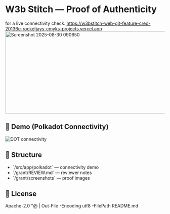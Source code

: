 ﻿# W3b Stitch — Proof of Authenticity 

 for a live connectivity check. https://w3bstitch-web-git-feature-cred-20136e-rocketjays-cmyks-projects.vercel.app
<img width="828" height="260" alt="Screenshot 2025-08-30 090650" src="https://github.com/user-attachments/assets/015fcb4f-90a7-4d3d-b251-a8d3360246e8" />


## 🔗 Demo (Polkadot Connectivity)
![DOT connectivity](grant/screenshots/polkadot-demo.png)

## 📂 Structure
- \`/src/app/polkadot\` — connectivity demo
- \`/grant/REVIEW.md\` — reviewer notes
- \`/grant/screenshots\` — proof images

## 📜 License
Apache-2.0
"@ | Out-File -Encoding utf8 -FilePath README.md
